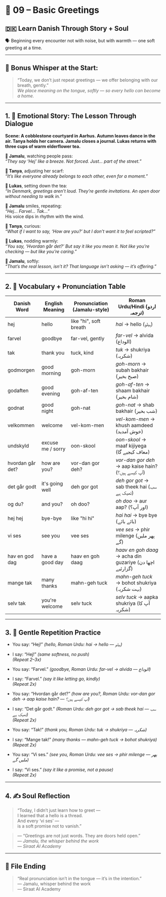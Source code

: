 # 🌟 09 – Basic Greetings  
## 🇩🇰 Learn Danish Through Story + Soul  
🗣️ Beginning every encounter not with noise, but with warmth — one soft greeting at a time.

---

## 🌱 Bonus Whisper at the Start:
> “Today, we don’t just repeat greetings — we offer belonging with our breath, gently.”  
> _We place meaning on the tongue, softly — so every hello can become a home._

---

## 1. 🧵 Emotional Story: The Lesson Through Dialogue

**Scene: A cobblestone courtyard in Aarhus. Autumn leaves dance in the air. Tanya holds her camera. Jamalu closes a journal. Lukas returns with three cups of warm elderflower tea.**

**👤 Jamalu**, watching people pass:  
*“They say ‘Hej’ like a breeze. Not forced. Just… part of the street.”*

**🎨 Tanya**, adjusting her scarf:  
*“It’s like everyone already belongs to each other, even for a moment.”*

**💬 Lukas**, setting down the tea:  
*“In Denmark, greetings aren’t loud. They’re gentle invitations. An open door without needing to walk in.”*

**👤 Jamalu** smiles, repeating:  
*“Hej... Farvel... Tak...”*  
His voice dips in rhythm with the wind.

**🎨 Tanya**, curious:  
*“What if I want to say, ‘How are you?’ but I don’t want it to feel scripted?”*

**💬 Lukas**, nodding warmly:  
*“You say, ‘Hvordan går det?’ But say it like you mean it. Not like you're checking — but like you’re caring.”*

**👤 Jamalu**, softly:  
*“That’s the real lesson, isn’t it? That language isn’t asking — it’s offering.”*

---

## 2. 📘 Vocabulary + Pronunciation Table

| Danish Word       | English Meaning     | Pronunciation (Jamalu-style)      | Roman Urdu/Hindi (اردو ترجمہ)                            |
|-------------------|----------------------|-----------------------------------|----------------------------------------------------------|
| hej               | hello                | like "hi", soft breath            | *hai* → hello (ہیلو)                                     |
| farvel            | goodbye              | far-vel, gently                   | *far-vel* → alvida (الوداع)                              |
| tak               | thank you            | tuck, kind                        | *tuk* → shukriya (شکریہ)                                 |
| godmorgen         | good morning         | goh-morn                          | *goh-morn* → subah bakhair (صبح بخیر)                   |
| godaften          | good evening         | goh-af-ten                        | *goh-af-ten* → shaam bakhair (شام بخیر)                 |
| godnat            | good night           | goh-nat                           | *goh-nat* → shab bakhair (شب بخیر)                      |
| velkommen         | welcome              | vel-kom-men                       | *vel-kom-men* → khush aamdeed (خوش آمدید)               |
| undskyld          | excuse me / sorry    | oon-skool                         | *oon-skool* → maaf kijiyega (معاف کیجیے گا)             |
| hvordan går det?  | how are you?         | vor-dan gor deh?                  | *vor-dan gor deh* → aap kaise hain? (آپ کیسے ہیں؟)      |
| det går godt      | it's going well      | deh gor got                       | *deh gor got* → sab theek hai (سب ٹھیک ہے)              |
| og du?            | and you?             | oh doo?                           | *oh doo* → aur aap? (اور آپ؟)                           |
| hej hej           | bye-bye              | like "hi hi"                      | *hai hai* → bye bye (بائے بائے)                         |
| vi ses            | see you              | vee ses                           | *vee ses* → phir milenge (پھر ملیں گے)                  |
| hav en god dag    | have a good day      | haav en goh daag                  | *haav en goh daag* → acha din guzariye (اچھا دن گزارئیے) |
| mange tak         | many thanks          | mahn-geh tuck                     | *mahn-geh tuck* → bohot shukriya (بہت شکریہ)            |
| selv tak          | you're welcome       | selv tuck                         | *selv tuck* → aapka shukriya (آپ کا شکریہ)              |

---

## 3. 🔁 Gentle Repetition Practice

- You say: “Hej!” _(hello, Roman Urdu: *hai* → hello — ہیلو)_  
- I say: “Hej!” _(same softness, no push)_  
_(Repeat 2–3x)_

- You say: “Farvel.” _(goodbye, Roman Urdu: *far-vel* → alvida — الوداع)_  
- I say: “Farvel.” _(say it like letting go, kindly)_  
_(Repeat 2x)_

- You say: “Hvordan går det?” _(how are you?, Roman Urdu: *vor-dan gor deh* → aap kaise hain? — آپ کیسے ہیں؟)_  
- I say: “Det går godt.” _(Roman Urdu: *deh gor got* → sab theek hai — سب ٹھیک ہے)_  
_(Repeat 2x)_

- You say: “Tak!” _(thank you, Roman Urdu: *tuk* → shukriya — شکریہ)_  
- I say: “Mange tak!” _(many thanks — *mahn-geh tuck* → bohot shukriya)_  
_(Repeat 2x)_

- You say: “Vi ses.” _(see you, Roman Urdu: *vee ses* → phir milenge — پھر ملیں گے)_  
- I say: “Vi ses.” _(say it like a promise, not a pause)_  
_(Repeat 2x)_

---

## 4. ✍️ Soul Reflection

> “Today, I didn’t just learn how to greet —  
> I learned that a hello is a thread.  
> And every ‘vi ses’ —  
> is a soft promise not to vanish.”

> — “Greetings are not just words. They are doors held open.”  
> — *Jamalu, the whisper behind the work*  
> — *Siraat AI Academy*

---

## 🌟 File Ending

> “Real pronunciation isn’t in the tongue — it’s in the intention.”  
> — Jamalu, whisper behind the work  
> — Siraat AI Academy
